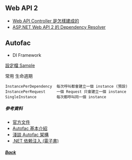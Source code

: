 ## Web API 2

- [Web API Controller 是怎樣建成的](https://huanlintalk.netlify.com/post/2014-08-01-how-does-web-api-create-controllers/)
- [ASP.NET Web API 2 的 Dependency Resolver](https://huanlintalk.netlify.com/post/2014-08-01-aspnet-web-api-2-dependency-resolver/)


## Autofac
- DI Framework


[設定檔 Sample](./AutofacConfig.cs)

常用 生命週期
```
InstancePerDependency  每次呼叫都會建立一個 instance (預設)
InstancePerRequest     一個 Request 只會建立一個 instance
SingleInstance         每次都呼叫同一個 instance
```

##### 參考資料
  - [官方文件](https://autofaccn.readthedocs.io/en/latest/getting-started/index.html)
  - [Autofac 基本介紹](https://ithelp.ithome.com.tw/articles/10156684)
  - [淺談 Autofac 架構](https://dotblogs.com.tw/aken1215/2016/10/30/115651)
  - [.NET 依赖注入 (電子書)](https://leanpub.com/dinet-s) 

##### [Back](../readme.md)